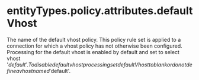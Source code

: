 # entityTypes.policy.attributes.defaultVhost

The name of the default vhost policy. This policy rule set is applied to a connection for which a vhost policy has not otherwise been configured. Processing for the default vhost is enabled by default and set to select vhost '$default'. To disable default vhost processing set defaultVhost to blank or do not define a vhost named '$default'.

